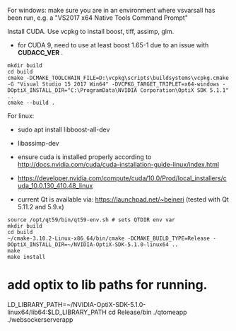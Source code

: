 For windows: make sure you are in an environment where vsvarsall has been run, e.g. a "VS2017 x64 Native Tools Command Prompt"

Install CUDA.
Use vcpkg to install boost, tiff, assimp, glm.

* for CUDA 9, need to use at least boost 1.65-1 due to an issue with __CUDACC_VER__ .
```
mkdir build
cd build
cmake -DCMAKE_TOOLCHAIN_FILE=D:\vcpkg\scripts\buildsystems\vcpkg.cmake -G "Visual Studio 15 2017 Win64" -DVCPKG_TARGET_TRIPLET=x64-windows -DOptiX_INSTALL_DIR="C:\ProgramData\NVIDIA Corporation\OptiX SDK 5.1.1" ..
cmake --build .
```

For linux:

* sudo apt install libboost-all-dev
* libassimp-dev
* ensure cuda is installed properly according to http://docs.nvidia.com/cuda/cuda-installation-guide-linux/index.html

* https://developer.nvidia.com/compute/cuda/10.0/Prod/local_installers/cuda_10.0.130_410.48_linux

* current Qt is available via: https://launchpad.net/~beineri (tested with Qt 5.11.2 and 5.9.x)
```
source /opt/qt59/bin/qt59-env.sh # sets QTDIR env var
mkdir build
cd build
~/cmake-3.10.2-Linux-x86_64/bin/cmake -DCMAKE_BUILD_TYPE=Release -DOptiX_INSTALL_DIR=~/NVIDIA-OptiX-SDK-5.1.0-linux64 ..
make
make install
```

# add optix to lib paths for running.
LD_LIBRARY_PATH=~/NVIDIA-OptiX-SDK-5.1.0-linux64/lib64:$LD_LIBRARY_PATH
cd Release/bin
./qtomeapp 
./websockerserverapp

